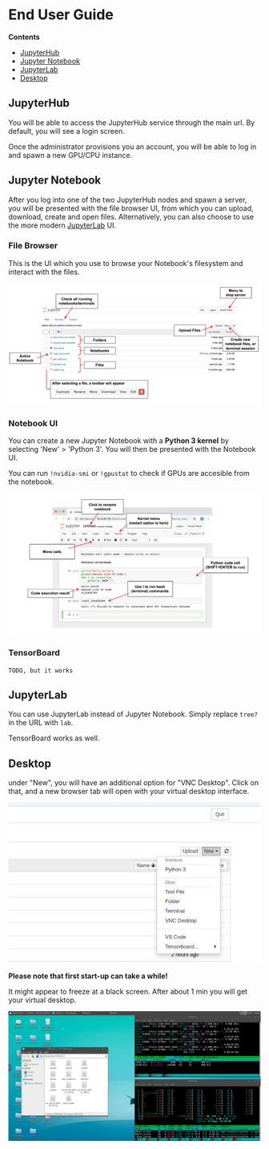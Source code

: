 # End User Guide

**Contents**

* [JupyterHub](#jupyterhub)
* [Jupyter Notebook](#jupyter-notebook)
* [JupyterLab](#jupyterlab)
* [Desktop](#desktop)

## JupyterHub

You will be able to access the JupyterHub service through the main url. By default, you will see a login screen.

Once the administrator provisions you an account, you will be able to log in and spawn a new GPU/CPU instance.

## Jupyter Notebook

After you log into one of the two JupyterHub nodes and spawn a server, you will be presented with the file browser UI, from which you can upload, download, create and open files. Alternatively, you can also choose to use the more modern [JupyterLab](#jupyterlab) UI.

### File Browser

This is the UI which you use to browse your Notebook's filesystem and interact with the files.

![browser](images/jupyter_browser.jpg)

### Notebook UI

You can create a new Jupyter Notebook with a **Python 3 kernel** by selecting 'New' > 'Python 3'. You will then be presented with the Notebook UI. 

You can run `!nvidia-smi` or `!gpustat` to check if GPUs are accesible from the notebook.

![notebook](images/jupyter_notebook.jpg)

### TensorBoard

```
TODO, but it works
```

## JupyterLab

You can use JupyterLab instead of Jupyter Notebook. Simply replace `tree?` in the URL with `lab`.

TensorBoard works as well.

## Desktop 

under "New", you will have an additional option for "VNC Desktop". Click on that, and a new browser tab will open with your virtual desktop interface.

![new desktop](images/new_desktop.jpg)

**Please note that first start-up can take a while!**

It might appear to freeze at a black screen. After about 1 min you will get your virtual desktop.

![virtual desktop](images/desktop.jpg)


